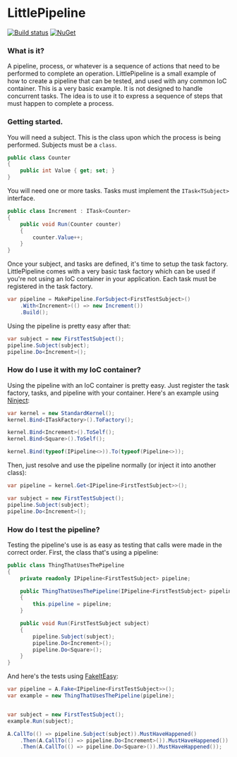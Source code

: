# LittlePipeline

[![Build status](https://ci.appveyor.com/api/projects/status/github/cloggins/littlepipeline?svg=true)](https://ci.appveyor.com/project/caloggins/littlepipeline/branch/master)
[![NuGet](http://img.shields.io/nuget/v/LittlePipeline.svg)](https://www.nuget.org/packages/LittlePipeline/)

### What is it?

A pipeline, process, or whatever is a sequence of actions that need to be performed to complete an operation. LittlePipeline is a small example of how to create a pipeline that can be tested, and used with any common IoC container. This is a very basic example. It is not designed to handle concurrent tasks. The idea is to use it to express a sequence of steps that must happen to complete a process.

### Getting started.

You will need a subject. This is the class upon which the process is being performed. Subjects must be a `class`.

```csharp
public class Counter
{
    public int Value { get; set; }
}
```

You will need one or more tasks. Tasks must implement the `ITask<TSubject>` interface.

```csharp
public class Increment : ITask<Counter>
{
    public void Run(Counter counter)
    {
        counter.Value++;
    }
}
```

Once your subject, and tasks are defined, it's time to setup the task factory. LittlePipeline comes with a very basic task factory which can be used if you're not using an IoC container in your application. Each task must be registered in the task factory.

```csharp
var pipeline = MakePipeline.ForSubject<FirstTestSubject>()
    .With<Increment>(() => new Increment())
    .Build();
```

Using the pipeline is pretty easy after that:

```csharp
var subject = new FirstTestSubject();
pipeline.Subject(subject);
pipeline.Do<Increment>();
```

### How do I use it with my IoC container?

Using the pipeline with an IoC container is pretty easy. Just register the task factory, tasks, and pipeline with your container. Here's an example using [Ninject](http://www.ninject.org/):

```csharp
var kernel = new StandardKernel();
kernel.Bind<ITaskFactory>().ToFactory();

kernel.Bind<Increment>().ToSelf();
kernel.Bind<Square>().ToSelf();

kernel.Bind(typeof(IPipeline<>)).To(typeof(Pipeline<>));
```

Then, just resolve and use the pipeline normally (or inject it into another class):

```csharp
var pipeline = kernel.Get<IPipeline<FirstTestSubject>>();

var subject = new FirstTestSubject();
pipeline.Subject(subject);
pipeline.Do<Increment>();
```

### How do I test the pipeline?

Testing the pipeline's use is as easy as testing that calls were made in the correct order. First, the class that's using a pipeline:

```csharp
public class ThingThatUsesThePipeline
{
    private readonly IPipeline<FirstTestSubject> pipeline;

    public ThingThatUsesThePipeline(IPipeline<FirstTestSubject> pipeline)
    {
        this.pipeline = pipeline;
    }

    public void Run(FirstTestSubject subject)
    {
        pipeline.Subject(subject);
        pipeline.Do<Increment>();
        pipeline.Do<Square>();
    }
}
```

And here's the tests using [FakeItEasy](https://fakeiteasy.github.io/):

```csharp
var pipeline = A.Fake<IPipeline<FirstTestSubject>>();
var example = new ThingThatUsesThePipeline(pipeline);


var subject = new FirstTestSubject();
example.Run(subject);

A.CallTo(() => pipeline.Subject(subject)).MustHaveHappened()
    .Then(A.CallTo(() => pipeline.Do<Increment>()).MustHaveHappened())
    .Then(A.CallTo(() => pipeline.Do<Square>()).MustHaveHappened());
```
